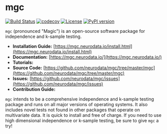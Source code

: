 # mgc

[![Build Status](https://travis-ci.org/neurodata/mgc.svg?branch=master)](https://travis-ci.org/neurodata/mgc)
[![codecov](https://codecov.io/gh/neurodata/mgc/branch/master/graph/badge.svg)](https://codecov.io/gh/neurodata/mgc)
[![License](https://img.shields.io/github/license/neurodata/mgc)](https://img.shields.io/github/license/neurodata/mgc)
[![PyPI version](https://img.shields.io/pypi/v/mgc.svg)](https://pypi.org/project/mgc/)

`mgc` (pronounced "Magic") is an open-source software package for independence and k-sample testing.

- **Installation Guide:** [https://mgc.neurodata.io/install.html](https://mgc.neurodata.io/install.html)
- **Documentation:** [https://mgc.neurodata.io/](https://mgc.neurodata.io/)
- **Tutorials:**
- **Source Code:** [https://github.com/neurodata/mgc/tree/master/mgc](https://github.com/neurodata/mgc/tree/master/mgc)
- **Issues:** [https://github.com/neurodata/mgc/issues](https://github.com/neurodata/mgc/issues)
- **Contribution Guide:**

`mgc` intends to be a comprehensive independence and k-sample testing package and runs on all major versions of operating systems. It also includes novel tests not found in other packages that operate on multivariate data. It is quick to install and free of charge. If you need to use high dimensional independence or k-sample testing, be sure to give `mgc` a try!
